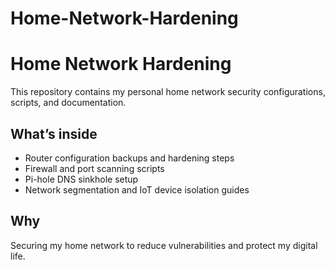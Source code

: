 # Home-Network-Hardening
# Home Network Hardening

This repository contains my personal home network security configurations, scripts, and documentation.

## What’s inside

- Router configuration backups and hardening steps  
- Firewall and port scanning scripts  
- Pi-hole DNS sinkhole setup  
- Network segmentation and IoT device isolation guides

## Why

Securing my home network to reduce vulnerabilities and protect my digital life.

